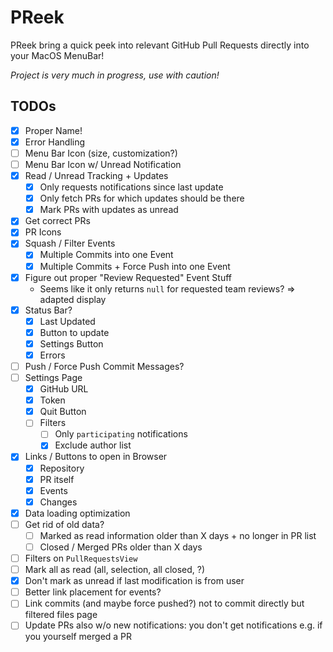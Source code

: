 # PReek

PReek bring a quick peek into relevant GitHub Pull Requests directly into your MacOS MenuBar!

*Project is very much in progress, use with caution!*

## TODOs

- [x] Proper Name!
- [x] Error Handling
- [ ] Menu Bar Icon (size, customization?)
- [ ] Menu Bar Icon w/ Unread Notification
- [x] Read / Unread Tracking + Updates
  - [x] Only requests notifications since last update
  - [x] Only fetch PRs for which updates should be there
  - [x] Mark PRs with updates as unread
- [x] Get correct PRs
- [x] PR Icons
- [x] Squash / Filter Events
  - [x] Multiple Commits into one Event
  - [x] Multiple Commits + Force Push into one Event
- [x] Figure out proper "Review Requested" Event Stuff
  - Seems like it only returns `null` for requested team reviews? => adapted display
- [x] Status Bar?
  - [x] Last Updated
  - [x] Button to update
  - [x] Settings Button
  - [x] Errors
- [ ] Push / Force Push Commit Messages?
- [ ] Settings Page
  - [x] GitHub URL
  - [x] Token
  - [x] Quit Button
  - [ ] Filters
    - [ ] Only `participating` notifications
    - [x] Exclude author list
- [x] Links / Buttons to open in Browser
  - [x] Repository
  - [x] PR itself
  - [x] Events
  - [x] Changes
- [x] Data loading optimization
- [ ] Get rid of old data?
  - [ ] Marked as read information older than X days + no longer in PR list
  - [ ] Closed / Merged PRs older than X days
- [ ] Filters on `PullRequestsView`
- [ ] Mark all as read (all, selection, all closed, ?)
- [x] Don't mark as unread if last modification is from user
- [ ] Better link placement for events?
- [ ] Link commits (and maybe force pushed?) not to commit directly but filtered files page
- [ ] Update PRs also w/o new notifications: you don't get notifications e.g. if you yourself merged a PR
